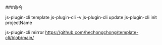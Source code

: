 ###命令

js-plugin-cli template
js-plugin-cli -v
js-plugin-cli update
js-plugin-cli init projectName


js-plugin-cli mirror https://github.com/hechongchong/template-cli/blob/main/


